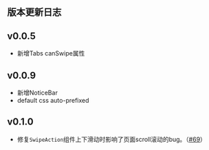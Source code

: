 ## 版本更新日志

## v0.0.5

- 新增Tabs canSwipe属性

## v0.0.9

- 新增NoticeBar
- default css auto-prefixed

## v0.1.0

- 修复`SwipeAction`组件上下滑动时影响了页面scroll滚动的bug。（[#69](https://github.com/ZhonganTechENG/zarm/pull/67)）
